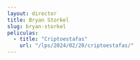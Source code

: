 ```yaml
---
layout: director
title: Bryan Storkel
slug: bryan-storkel
peliculas:
  - title: "Criptoestafas"
    url: "/lps/2024/02/20/criptoestafas/"
---
```

